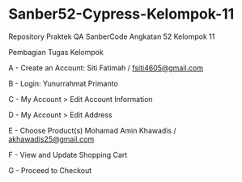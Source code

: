 # Sanber52-Cypress-Kelompok-11
Repository Praktek QA SanberCode Angkatan 52 Kelompok 11

Pembagian Tugas Kelompok

A - Create an Account: Siti Fatimah / fsiti4605@gmail.com

B - Login: Yunurrahmat Primanto

C - My Account > Edit Account Information

D - My Account > Edit Address

E - Choose Product(s) Mohamad Amin Khawadis / akhawadis25@gmail.com

F - View and Update Shopping Cart

G - Proceed to Checkout 
